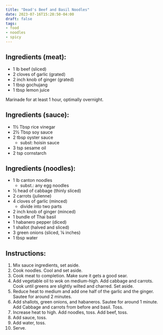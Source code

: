 ```yaml
---
title: "Dead's Beef and Basil Noodles"
date: 2023-07-16T15:28:50-04:00
draft: false
tags:
- food
- noodles
- spicy
---
```


## Ingredients (meat):
- 1 lb beef (sliced)
- 2 cloves of garlic (grated)
- 2 inch knob of ginger (grated)
- 1 tbsp gochujang
- 1 tbsp lemon juice

Marinade for at least 1 hour, optimally overnight.

## Ingredients (sauce):
- 1&frac12; Tbsp rice vinegar
- 2&frac12; Tbsp soy sauce
- 2 tbsp oyster sauce
    - subst: hoisin sauce
- 3 tsp sesame oil
- 2 tsp cornstarch

## Ingredients (noodles):
- 1 lb canton noodles
    - subst.: any egg noodles
- &frac12; head of cabbage (thinly sliced)
- 2 carrots (julienne)
- 4 cloves of garlic (minced)
    - divide into two parts
- 2 inch knob of ginger (minced)
- 1 bundle of Thai basil
- 1 habanero pepper (diced)
- 1 shallot (halved and sliced)
- 3 green onions (sliced, &frac18; inches)
- 1 tbsp water

## Instructions:
1. Mix sauce ingredients, set aside.
1. Cook noodles. Cool and set aside.
1. Cook meat to completion. Make sure it gets a good sear.
1. Add vegetable oil to wok on medium-high. Add cabbage and carrots. Cook until greens are slightly wilted and charred. Set aside.
1. Reduce heat to medium and add one half of the garlic and the ginger. Sautee for around 2 minutes.
1. Add shallots, green onions, and habaneros. Sautee for around 1 minute. Add Cabbage and carrots from before and basil. Toss.
1. Increase heat to high. Add noodles, toss. Add beef, toss.
1. Add sauce, toss.
1. Add water, toss.
1. Serve.
